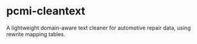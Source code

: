 # pcmi-cleantext
A lightweight domain-aware text cleaner for automotive repair data, using rewrite mapping tables.
